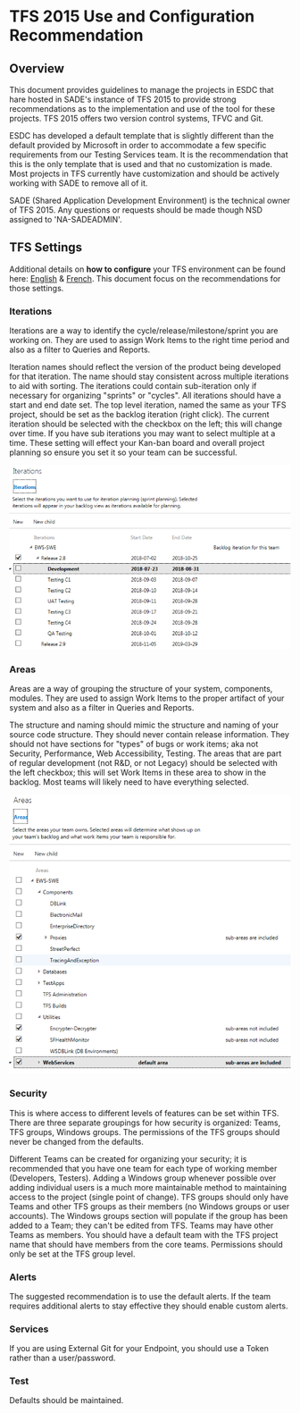 # TFS 2015 Use and Configuration Recommendation

## Overview

This document provides guidelines to manage the projects in ESDC that hare hosted in SADE's instance of TFS 2015 to provide strong recommendations as to the implementation and use of the tool for these projects.
TFS 2015 offers two version control systems, TFVC and Git.

ESDC has developed a default template that is slightly different than the default provided by Microsoft in order to accommodate a few specific requirements from our Testing Services team.
It is the recommendation that this is the only template that is used and that no customization is made. Most projects in TFS currently have customization and should be actively working with SADE to remove all of it.

SADE (Shared Application Development Environment) is the technical owner of TFS 2015. Any questions or requests should be made though NSD assigned to 'NA-SADEADMIN'.

## TFS Settings

Additional details on **how to configure** your TFS environment can be found here: [English](http://architecture/sade-edap/admin/Shared%20Documents/TFS%202015%20Project/SRU%20Docs/USERGUIDE_R57072_TFS2015_Update4_E.docx) & [French](http://architecture/sade-edap/admin/Shared%20Documents/TFS%202015%20Project/SRU%20Docs/USERGUIDE_R57072_TFS2015_Update4_F.docx).
This document focus on the recommendations for those settings.

### Iterations

Iterations are a way to identify the cycle/release/milestone/sprint you are working on.
They are used to assign Work Items to the right time period and also as a filter to Queries and Reports.

Iteration names should reflect the version of the product being developed for that iteration.
The name should stay consistent across multiple iterations to aid with sorting.
The iterations could contain sub-iteration only if necessary for organizing "sprints" or "cycles".
All iterations should have a start and end date set.
The top level iteration, named the same as your TFS project, should be set as the backlog iteration (right click).
The current iteration should be selected with the checkbox on the left; this will change over time.
If you have sub iterations you may want to select multiple at a time.
These setting will effect your Kan-ban board and overall project planning so ensure you set it so your team can be successful.

![Iterations example in TFS 2015](../assets/pictures/IterationsTFS2015.PNG)

### Areas

Areas are a way of grouping the structure of your system, components, modules.
They are used to assign Work Items to the proper artifact of your system and also as a filter in Queries and Reports.

The structure and naming should mimic the structure and naming of your source code structure.
They should never contain release information.
They should not have sections for "types" of bugs or work items; aka not Security, Performance, Web Accessibility, Testing.
The areas that are part of regular development (not R&D, or not Legacy) should be selected with the left checkbox; this will set Work Items in these area to show in the backlog.
Most teams will likely need to have everything selected.

![Areas example in TFS 2015](../assets/pictures/AreasTFS2015.PNG)

### Security

This is where access to different levels of features can be set within TFS.
There are three separate groupings for how security is organized: Teams, TFS groups, Windows groups.
The permissions of the TFS groups should never be changed from the defaults.

Different Teams can be created for organizing your security; it is recommended that you have one team for each type of working member (Developers, Testers).
Adding a Windows group whenever possible over adding individual users is a much more maintainable method to maintaining access to the project (single point of change).
TFS groups should only have Teams and other TFS groups as their members (no Windows groups or user accounts).
The Windows groups section will populate if the group has been added to a Team; they can't be edited from TFS.
Teams may have other Teams as members.
You should have a default team with the TFS project name that should have members from the core teams.
Permissions should only be set at the TFS group level.

### Alerts

The suggested recommendation is to use the default alerts.
If the team requires additional alerts to stay effective they should enable custom alerts.

### Services

If you are using External Git for your Endpoint, you should use a Token rather than a user/password.

### Test

Defaults should be maintained.

